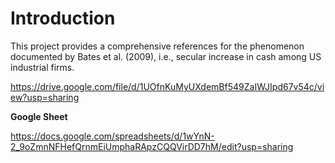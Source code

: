 # Introduction
This project provides a comprehensive references for the phenomenon documented by Bates et al. (2009), i.e., secular increase in cash among US industrial firms.

https://drive.google.com/file/d/1UOfnKuMyUXdemBf549ZaIWJIpd67v54c/view?usp=sharing

**Google Sheet**

https://docs.google.com/spreadsheets/d/1wYnN-2_9oZmnNFHefQrnmEiUmphaRApzCQQVirDD7hM/edit?usp=sharing 
